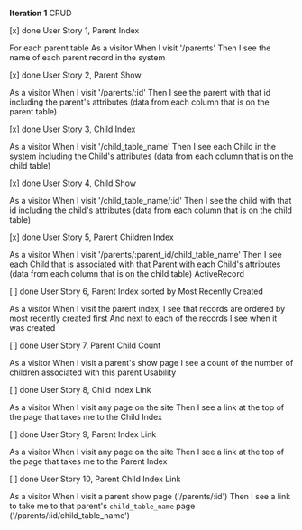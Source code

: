 **Iteration 1**
CRUD

[x] done
User Story 1, Parent Index 

For each parent table
As a visitor
When I visit '/parents'
Then I see the name of each parent record in the system

[x] done
User Story 2, Parent Show 

As a visitor
When I visit '/parents/:id'
Then I see the parent with that id including the parent's attributes
(data from each column that is on the parent table)

[x] done
User Story 3, Child Index 

As a visitor
When I visit '/child_table_name'
Then I see each Child in the system including the Child's attributes
(data from each column that is on the child table)

[x] done
User Story 4, Child Show 

As a visitor
When I visit '/child_table_name/:id'
Then I see the child with that id including the child's attributes
(data from each column that is on the child table)

[x] done
User Story 5, Parent Children Index 

As a visitor
When I visit '/parents/:parent_id/child_table_name'
Then I see each Child that is associated with that Parent with each Child's attributes
(data from each column that is on the child table)
ActiveRecord

[ ] done
User Story 6, Parent Index sorted by Most Recently Created 

As a visitor
When I visit the parent index,
I see that records are ordered by most recently created first
And next to each of the records I see when it was created

[ ] done
User Story 7, Parent Child Count

As a visitor
When I visit a parent's show page
I see a count of the number of children associated with this parent
Usability

[ ] done
User Story 8, Child Index Link

As a visitor
When I visit any page on the site
Then I see a link at the top of the page that takes me to the Child Index

[ ] done
User Story 9, Parent Index Link

As a visitor
When I visit any page on the site
Then I see a link at the top of the page that takes me to the Parent Index

[ ] done
User Story 10, Parent Child Index Link

As a visitor
When I visit a parent show page ('/parents/:id')
Then I see a link to take me to that parent's `child_table_name` page ('/parents/:id/child_table_name')